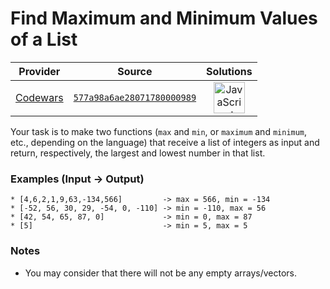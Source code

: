 [_metadata_:generated]: - "true"

# Find Maximum and Minimum Values of a List

<!-- INFO TABLE BEGIN -->

| Provider                                        | Source                                                                               | Solutions                                                                                                                                                    |
| :---------------------------------------------: | :----------------------------------------------------------------------------------: | :----------------------------------------------------------------------------------------------------------------------------------------------------------: |
| [Codewars](../../../docs/providers/Codewars.md) | [`577a98a6ae28071780000989`](https://www.codewars.com/kata/577a98a6ae28071780000989) | [<img src="https://res.cloudinary.com/rascaltwo/image/upload/v1631924076/javascript_ehszr7.svg" alt="JavaScript" title="JavaScript" width="50" />](solve.js) |

<!-- INFO TABLE END -->

Your task is to make two functions (`max` and `min`, or `maximum` and `minimum`, etc., depending on the language) that receive a list of integers as input and return, respectively, the largest and lowest number in that list.

### Examples (Input -> Output)
```
* [4,6,2,1,9,63,-134,566]         -> max = 566, min = -134
* [-52, 56, 30, 29, -54, 0, -110] -> min = -110, max = 56
* [42, 54, 65, 87, 0]             -> min = 0, max = 87
* [5]                             -> min = 5, max = 5
```

### Notes
- You may consider that there will not be any empty arrays/vectors.
